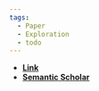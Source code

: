 ```yaml
---
tags:
  - Paper
  - Exploration
  - todo
---
```

- **[Link](https://arxiv.org/pdf/1810.12894.pdf)**
- **[Semantic Scholar](https://www.semanticscholar.org/paper/Exploration-by-Random-Network-Distillation-Burda-Edwards/4cb3fd057949624aa4f0bbe7a6dcc8777ff04758?utm_source=direct_link)**
